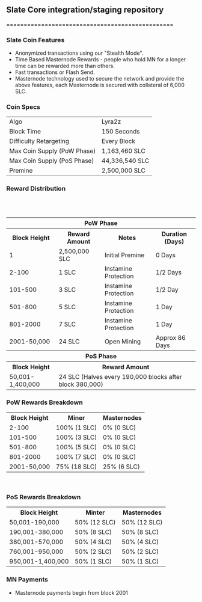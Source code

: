 ## Slate Core integration/staging repository<br>
================================================<br>

### Slate Coin Features
- Anonymized transactions using our "Stealth Mode".
- Time Based Masternode Rewards - people who hold MN for a longer time can be rewarded more than others.
- Fast transactions or Flash Send.
- Masternode technology used to secure the network and provide the above features, each Masternode is secured with collateral of 6,000 SLC.

### Coin Specs

<table>
<tr><td>Algo</td><td>Lyra2z</td></tr>
<tr><td>Block Time</td><td>150 Seconds</td></tr>
<tr><td>Difficulty Retargeting</td><td>Every Block</td></tr>
<tr><td>Max Coin Supply (PoW Phase)</td><td>1,163,460 SLC</td></tr>
<tr><td>Max Coin Supply (PoS Phase)</td><td>44,336,540 SLC</td></tr>
<tr><td>Premine</td><td>2,500,000 SLC</td></tr>
</table>

### Reward Distribution

<table>
<th colspan=4>PoW Phase</th>
<tr><th>Block Height</th><th> Reward Amount</th><th>Notes</th><th>Duration (Days)</th></tr>
<tr><td>1</td><td>2,500,000 SLC</td><td>Initial Premine</td><td>0 Days</td></tr>
<tr><td>2-100</td><td>1 SLC</td><td>Instamine Protection</td><td>1/2 Days</td></tr>
<tr><td>101-500</td><td>3 SLC</td><td>Instamine Protection</td><td>1/2 Day</td></tr>
<tr><td>501-800</td><td>5 SLC</td><td>Instamine Protection</td><td>1 Day</td></tr>
<tr><td>801-2000</td><td>7 SLC</td><td>Instamine Protection</td><td>1 Day</td></tr>
<tr><td>2001-50,000</td><td>24 SLC</td><td rowspan=1>Open Mining</td><td rowspan=1> Approx 86 Days</td></tr>

<br>
<tr><th colspan=4>PoS Phase</th></tr></br>
<tr><th>Block Height</th><th colspan=3>Reward Amount</th></tr>
<tr><td>50,001-1,400,000</td><td colspan=3>24 SLC (Halves every 190,000 blocks after block 380,000)</td></tr>
</table>

### PoW Rewards Breakdown

<table><th>Block Height</th><th>Miner</th><th>Masternodes</th><tr><td>2-100</td><td> 100% (1 SLC)</td><td> 0% (0 SLC)</td></tr><tr><td>101-500</td><td> 100% (3 SLC) </td><td> 0% (0 SLC)</td></tr><tr><td>501-800</td><td> 100% (5 SLC) </td><td> 0% (0 SLC) </td></tr><tr><td>801-2000</td><td> 100% (7 SLC) </td><td> 0% (0 SLC) </td></tr><tr><td>2001-50,000</td><td> 75% (18 SLC)</td><td>25% (6 SLC)</td></tr></table>
<br>

### PoS Rewards Breakdown

<table><th>Block Height</th><th>Minter</th><th>Masternodes</th><tr><td>50,001-190,000</td><td>50% (12 SLC)</td><td>50% (12 SLC)</td></tr><tr><td>190,001-380,000</td><td> 50% (8 SLC)</td><td>50% (8 SLC)</td></tr><tr><td>380,001-570,000</td><td> 50% (4 SLC)</td><td>50% (4 SLC)</td></tr><tr><td>760,001-950,000</td><td> 50% (2 SLC)</td><td>50% (2 SLC)</td></tr><tr><td>950,001-1,400,000</td><td> 50% (1 SLC)</td><td>50% (1 SLC)</td></tr></table>

### MN Payments

- Masternode payments begin from block 2001
